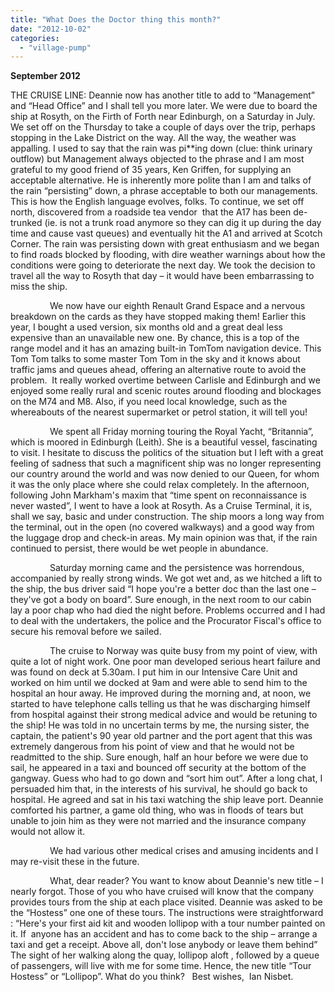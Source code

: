 ```yaml
---
title: "What Does the Doctor thing this month?"
date: "2012-10-02"
categories: 
  - "village-pump"
---
```


**September 2012**

THE CRUISE LINE: Deannie now has another title to add to “Management” and “Head Office” and I shall tell you more later. We were due to board the ship at Rosyth, on the Firth of Forth near Edinburgh, on a Saturday in July. We set off on the Thursday to take a couple of days over the trip, perhaps stopping in the Lake District on the way. All the way, the weather was appalling. I used to say that the rain was pi\*\*ing down (clue: think urinary outflow) but Management always objected to the phrase and I am most grateful to my good friend of 35 years, Ken Griffen, for supplying an acceptable alternative. He is inherently more polite than I am and talks of the rain “persisting” down, a phrase acceptable to both our managements. This is how the English language evolves, folks. To continue, we set off north, discovered from a roadside tea vendor  that the A17 has been de-trunked (ie. is not a trunk road anymore so they can dig it up during the day time and cause vast queues) and eventually hit the A1 and arrived at Scotch Corner. The rain was persisting down with great enthusiasm and we began to find roads blocked by flooding, with dire weather warnings about how the conditions were going to deteriorate the next day. We took the decision to travel all the way to Rosyth that day – it would have been embarrassing to miss the ship.

                We now have our eighth Renault Grand Espace and a nervous breakdown on the cards as they have stopped making them! Earlier this year, I bought a used version, six months old and a great deal less expensive than an unavailable new one. By chance, this is a top of the range model and it has an amazing built-in TomTom navigation device. This Tom Tom talks to some master Tom Tom in the sky and it knows about traffic jams and queues ahead, offering an alternative route to avoid the problem.  It really worked overtime between Carlisle and Edinburgh and we enjoyed some really rural and scenic routes around flooding and blockages on the M74 and M8. Also, if you need local knowledge, such as the whereabouts of the nearest supermarket or petrol station, it will tell you!

                We spent all Friday morning touring the Royal Yacht, “Britannia”, which is moored in Edinburgh (Leith). She is a beautiful vessel, fascinating to visit. I hesitate to discuss the politics of the situation but I left with a great feeling of sadness that such a magnificent ship was no longer representing our country around the world and was now denied to our Queen, for whom it was the only place where she could relax completely. In the afternoon, following John Markham's maxim that “time spent on reconnaissance is never wasted”, I went to have a look at Rosyth. As a Cruise Terminal, it is, shall we say, basic and under construction. The ship moors a long way from the terminal, out in the open (no covered walkways) and a good way from the luggage drop and check-in areas. My main opinion was that, if the rain continued to persist, there would be wet people in abundance.

                Saturday morning came and the persistence was horrendous, accompanied by really strong winds. We got wet and, as we hitched a lift to the ship, the bus driver said “I hope you're a better doc than the last one – they've got a body on board”. Sure enough, in the next room to our cabin lay a poor chap who had died the night before. Problems occurred and I had to deal with the undertakers, the police and the Procurator Fiscal's office to secure his removal before we sailed.

                The cruise to Norway was quite busy from my point of view, with quite a lot of night work. One poor man developed serious heart failure and was found on deck at 5.30am. I put him in our Intensive Care Unit and worked on him until we docked at 9am and were able to send him to the hospital an hour away. He improved during the morning and, at noon, we started to have telephone calls telling us that he was discharging himself from hospital against their strong medical advice and would be retuning to the ship! He was told in no uncertain terms by me, the nursing sister, the captain, the patient's 90 year old partner and the port agent that this was extremely dangerous from his point of view and that he would not be readmitted to the ship. Sure enough, half an hour before we were due to sail, he appeared in a taxi and bounced off security at the bottom of the gangway. Guess who had to go down and “sort him out”. After a long chat, I persuaded him that, in the interests of his survival, he should go back to hospital. He agreed and sat in his taxi watching the ship leave port. Deannie comforted his partner, a game old thing, who was in floods of tears but unable to join him as they were not married and the insurance company would not allow it.

                We had various other medical crises and amusing incidents and I may re-visit these in the future.

                What, dear reader? You want to know about Deannie's new title – I nearly forgot. Those of you who have cruised will know that the company provides tours from the ship at each place visited. Deannie was asked to be the “Hostess” one one of these tours. The instructions were straightforward : “Here's your first aid kit and wooden lollipop with a tour number painted on it. If  anyone has an accident and has to come back to the ship – arrange a taxi and get a receipt. Above all, don't lose anybody or leave them behind” The sight of her walking along the quay, lollipop aloft , followed by a queue of passengers, will live with me for some time. Hence, the new title “Tour Hostess” or “Lollipop”. What do you think?   Best wishes,  Ian Nisbet.
